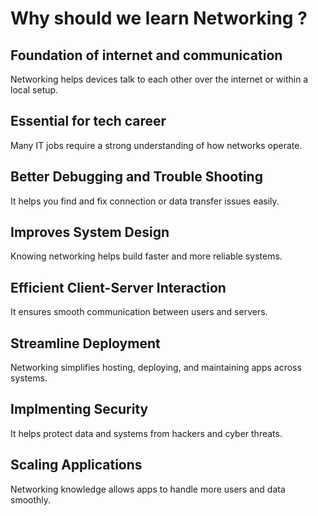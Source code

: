 # Why should we learn Networking ?

## Foundation of internet and communication
Networking helps devices talk to each other over the internet or within a local setup.

## Essential for tech career
Many IT jobs require a strong understanding of how networks operate.

## Better Debugging and Trouble Shooting
It helps you find and fix connection or data transfer issues easily.

## Improves System Design
Knowing networking helps build faster and more reliable systems.

## Efficient Client-Server Interaction
It ensures smooth communication between users and servers.

## Streamline Deployment
Networking simplifies hosting, deploying, and maintaining apps across systems.
    
## Implmenting Security
It helps protect data and systems from hackers and cyber threats.

## Scaling Applications
Networking knowledge allows apps to handle more users and data smoothly.